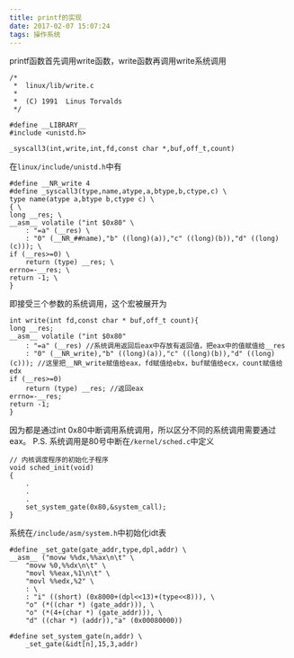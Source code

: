 ```yaml
---
title: printf的实现
date: 2017-02-07 15:07:24
tags: 操作系统
---
```

printf函数首先调用write函数，write函数再调用write系统调用
```
/*
 *  linux/lib/write.c
 *
 *  (C) 1991  Linus Torvalds
 */

#define __LIBRARY__
#include <unistd.h>

_syscall3(int,write,int,fd,const char *,buf,off_t,count)
```
在`linux/include/unistd.h`中有
```
#define __NR_write 4
#define _syscall3(type,name,atype,a,btype,b,ctype,c) \
type name(atype a,btype b,ctype c) \
{ \
long __res; \
__asm__ volatile ("int $0x80" \
	: "=a" (__res) \
	: "0" (__NR_##name),"b" ((long)(a)),"c" ((long)(b)),"d" ((long)(c))); \
if (__res>=0) \
	return (type) __res; \
errno=-__res; \
return -1; \
}
```
即接受三个参数的系统调用，这个宏被展开为
```
int write(int fd,const char * buf,off_t count){
long __res;
__asm__ volatile ("int $0x80" 
	: "=a" (__res) //系统调用返回后eax中存放有返回值，把eax中的值赋值给__res
	: "0" (__NR_write),"b" ((long)(a)),"c" ((long)(b)),"d" ((long)(c))); //这里把__NR_write赋值给eax，fd赋值给ebx，buf赋值给ecx，count赋值给edx
if (__res>=0) 
	return (type) __res; //返回eax
errno=-__res; 
return -1; 
}
```
因为都是通过int 0x80中断调用系统调用，所以区分不同的系统调用需要通过eax。
P.S. 系统调用是80号中断在`/kernel/sched.c`中定义
```
// 内核调度程序的初始化子程序
void sched_init(void)
{
	.
	.
	.
	set_system_gate(0x80,&system_call);
}
```
系统在`/include/asm/system.h`中初始化idt表
```
#define _set_gate(gate_addr,type,dpl,addr) \
__asm__ ("movw %%dx,%%ax\n\t" \
	"movw %0,%%dx\n\t" \
	"movl %%eax,%1\n\t" \
	"movl %%edx,%2" \
	: \
	: "i" ((short) (0x8000+(dpl<<13)+(type<<8))), \
	"o" (*((char *) (gate_addr))), \
	"o" (*(4+(char *) (gate_addr))), \
	"d" ((char *) (addr)),"a" (0x00080000))

#define set_system_gate(n,addr) \
	_set_gate(&idt[n],15,3,addr)
```
